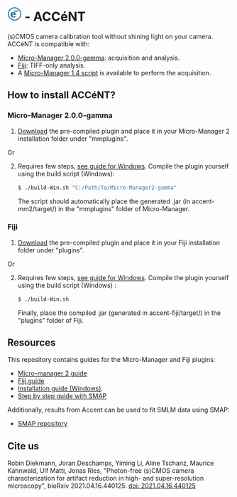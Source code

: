 # ![accent-logo-blue-32](accent-fiji/src/main/resources/images/accent-logo-blue-32.png) - ACCéNT

(s)CMOS camera calibration tool without shining light on your camera. ACCéNT is compatible with:

- [Micro-Manager 2.0.0-gamma](https://micro-manager.org/wiki/Download_Micro-Manager_Latest_Release): acquisition and analysis.
- [Fiji](https://imagej.net/Fiji/Downloads): TIFF-only analysis.
- A [Micro-Manager 1.4 script](accent-mm1) is available to perform the acquisition.

## How to install ACCéNT?

### Micro-Manager 2.0.0-gamma

1. [Download](https://github.com/ries-lab/Accent/releases) the pre-compiled plugin and place it in your Micro-Manager 2 installation folder under "mmplugins".

Or

2. Requires few steps, [see guide for Windows](guide/win-installation.md). Compile the plugin yourself using the build script (Windows):

   ```bash
   $ ./build-Win.sh "C:/Path/To/Micro-Manager2-gamma"
   ```

   The script should automatically place the generated .jar (in accent-mm2/target/) in the "mmplugins" folder of Micro-Manager.

### Fiji

1. [Download](https://github.com/ries-lab/Accent/releases) the pre-compiled plugin and place it in your Fiji installation folder under "plugins".

Or

2. Requires few steps, [see guide for Windows](guide/win-installation.md). Compile the plugin yourself using the build script (Windows) : 

   ```bash
   $ ./build-Win.sh
   ```

   Finally, place the compiled .jar (generated in accent-fiji/target/) in the "plugins" folder of Fiji.



## Resources

This repository contains guides for the Micro-Manager and Fiji plugins:

- [Micro-manager 2 guide](guide/guide-mm2.md)
- [Fiji guide](guide/guide-fiji.md)
- [Installation guide (Windows)](guide/win-installation.md). 
- [Step by step guide with SMAP](guide/SMAP_step_by_step.md)

Additionally, results from Accent can be used to fit SMLM data using SMAP:
- [SMAP repository](https://github.com/jries/SMAP)

## Cite us

Robin Diekmann, Joran Deschamps, Yiming Li, Aline Tschanz, Maurice Kahnwald, Ulf Matti, Jonas Ries, "Photon-free (s)CMOS camera characterization for artifact reduction in high- and super-resolution microscopy", bioRxiv 2021.04.16.440125. [doi: 2021.04.16.440125](https://doi.org/10.1101/2021.04.16.440125)


